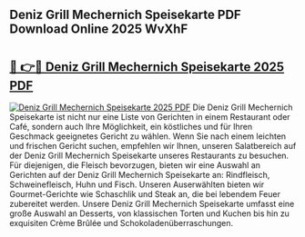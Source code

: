 ## Deniz Grill Mechernich Speisekarte PDF Download Online 2025 WvXhF

# <h2><a href="http://gc8plg.nevu.top/?p=Deniz+Grill+Mechernich+Speisekarte">🔗 👉🔴 Deniz Grill Mechernich Speisekarte 2025 PDF</a></h2>

[![Deniz Grill Mechernich Speisekarte 2025 PDF](https://i.imgur.com/dBaPXMq.png)](http://gc8plg.nevu.top/?p=Deniz+Grill+Mechernich+Speisekarte)
Die Deniz Grill Mechernich Speisekarte ist nicht nur eine Liste von Gerichten in einem Restaurant oder Café, sondern auch Ihre Möglichkeit, ein köstliches und für Ihren Geschmack geeignetes Gericht zu wählen. Wenn Sie nach einem leichten und frischen Gericht suchen, empfehlen wir Ihnen, unseren Salatbereich auf der Deniz Grill Mechernich Speisekarte unseres Restaurants zu besuchen. Für diejenigen, die Fleisch bevorzugen, bieten wir eine Auswahl an Gerichten auf der Deniz Grill Mechernich Speisekarte an: Rindfleisch, Schweinefleisch, Huhn und Fisch. Unseren Auserwählten bieten wir Gourmet-Gerichte wie Schaschlik und Steak an, die bei lebendem Feuer zubereitet werden. Unsere Deniz Grill Mechernich Speisekarte umfasst eine große Auswahl an Desserts, von klassischen Torten und Kuchen bis hin zu exquisiten Crème Brûlée und Schokoladenüberraschungen.
